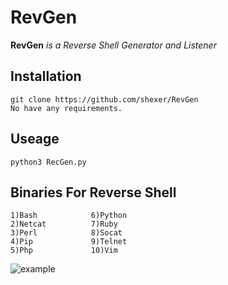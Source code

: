# RevGen
**RevGen** _is a Reverse Shell Generator and Listener_

## Installation
```
git clone https://github.com/shexer/RevGen
No have any requirements.
```
## Useage
```
python3 RecGen.py
```
## Binaries For Reverse Shell
```
1)Bash            6)Python
2)Netcat          7)Ruby
3)Perl            8)Socat
4)Pip             9)Telnet
5)Php             10)Vim
```
![example](https://raw.githubusercontent.com/shexer/RevGen/main/example.PNG)
